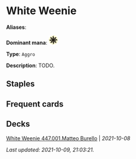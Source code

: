# White Weenie

**Aliases**: 

**Dominant mana**: <img src="../resources/images/mana/W.png" width="25"/>

**Type**: `Aggro`

**Description**: TODO.

## **Staples**



## **Frequent cards**



## **Decks**

[White Weenie 447.001.Matteo Burello](https://www.mtggoldfish.com/deck/4351101) | *2021-10-08*


*Last updated: 2021-10-09, 21:03:21.*

